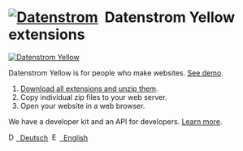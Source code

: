 # [![Datenstrom](https://raw.githubusercontent.com/datenstrom/yellow-developers/master/media/images/datenstrom-logo-small.png)](https://github.com/datenstrom)&nbsp; Datenstrom Yellow extensions

[![Datenstrom Yellow](https://raw.githubusercontent.com/datenstrom/yellow-developers/master/media/images/datenstrom-yellow-en.jpg)](https://datenstrom.se/yellow/)

Datenstrom Yellow is for people who make websites. [See demo](https://developers.datenstrom.se/).

1. [Download all extensions and unzip them](https://github.com/datenstrom/yellow-extensions/archive/master.zip).  
2. Copy individual zip files to your web server.  
3. Open your website in a web browser.

We have a developer kit and an API for developers. [Learn more](https://developers.datenstrom.se/help/).

<p>
<a href="README-de.md"><img src="https://raw.githubusercontent.com/datenstrom/yellow-developers/master/media/images/language-de.png" width="15" height="15" alt="Deutsch">&nbsp; Deutsch</a>&nbsp;
<a href="README.md"><img src="https://raw.githubusercontent.com/datenstrom/yellow-developers/master/media/images/language-en.png" width="15" height="15" alt="English">&nbsp; English</a>&nbsp;
</p>
